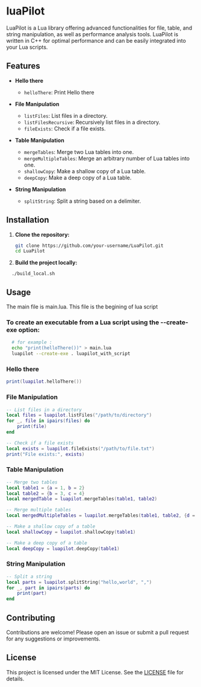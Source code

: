 # luaPilot

LuaPilot is a Lua library offering advanced functionalities for file, table, and string manipulation, as well as performance analysis tools. LuaPilot is written in C++ for optimal performance and can be easily integrated into your Lua scripts.

## Features

- **Hello there**
  - `helloThere`: Print Hello there

- **File Manipulation**
  - `listFiles`: List files in a directory.
  - `listFilesRecursive`: Recursively list files in a directory.
  - `fileExists`: Check if a file exists.

- **Table Manipulation**
  - `mergeTables`: Merge two Lua tables into one.
  - `mergeMultipleTables`: Merge an arbitrary number of Lua tables into one.
  - `shallowCopy`: Make a shallow copy of a Lua table.
  - `deepCopy`: Make a deep copy of a Lua table.

- **String Manipulation**
  - `splitString`: Split a string based on a delimiter.

## Installation


1. **Clone the repository:**
   ```sh
   git clone https://github.com/your-username/LuaPilot.git
   cd LuaPilot
2. **Build the project locally:**
```
  ./build_local.sh
```

## Usage
The main file is main.lua. This file is the begining of lua script

### To create an executable from a Lua script using the --create-exe option:
```sh
  # for example :
  echo "print(helloThere())" > main.lua
  luapilot --create-exe . luapilot_with_script
```

### Hello there
```lua
print(luapilot.helloThere())
```

### File Manipulation
```lua
-- List files in a directory
local files = luapilot.listFiles("/path/to/directory")
for _, file in ipairs(files) do
    print(file)
end

-- Check if a file exists
local exists = luapilot.fileExists("/path/to/file.txt")
print("File exists:", exists)
```

### Table Manipulation
```lua
-- Merge two tables
local table1 = {a = 1, b = 2}
local table2 = {b = 3, c = 4}
local mergedTable = luapilot.mergeTables(table1, table2)

-- Merge multiple tables
local mergedMultipleTables = luapilot.mergeTables(table1, table2, {d = 5}, {e = 6})

-- Make a shallow copy of a table
local shallowCopy = luapilot.shallowCopy(table1)

-- Make a deep copy of a table
local deepCopy = luapilot.deepCopy(table1)
```

### String Manipulation
```lua
-- Split a string
local parts = luapilot.splitString("hello,world", ",")
for _, part in ipairs(parts) do
    print(part)
end
```

## Contributing

Contributions are welcome! Please open an issue or submit a pull request for any suggestions or improvements.

## License

This project is licensed under the MIT License. See the [LICENSE](https://opensource.org/licenses/MIT) file for details.
